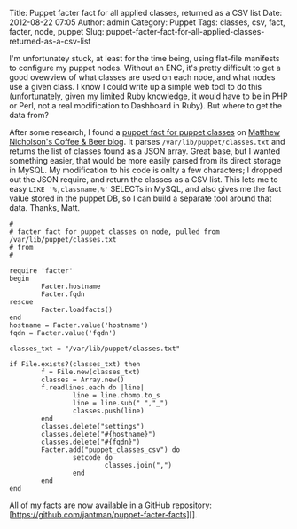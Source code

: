 Title: Puppet facter fact for all applied classes, returned as a CSV list
Date: 2012-08-22 07:05
Author: admin
Category: Puppet
Tags: classes, csv, fact, facter, node, puppet
Slug: puppet-facter-fact-for-all-applied-classes-returned-as-a-csv-list

I'm unfortunatey stuck, at least for the time being, using flat-file
manifests to configure my puppet nodes. Without an ENC, it's pretty
difficult to get a good ovewview of what classes are used on each node,
and what nodes use a given class. I know I could write up a simple web
tool to do this (unfortunately, given my limited Ruby knowledge, it
would have to be in PHP or Perl, not a real modification to Dashboard in
Ruby). But where to get the data from?

After some research, I found a [puppet fact for puppet classes][] on
[Matthew Nicholson's Coffee & Beer blog][]. It parses
`/var/lib/puppet/classes.txt` and returns the list of classes found as a
JSON array. Great base, but I wanted something easier, that would be
more easily parsed from its direct storage in MySQL. My modification to
his code is onlty a few characters; I dropped out the JSON require, and
return the classes as a CSV list. This lets me to easy
`LIKE '%,classname,%'` SELECTs in MySQL, and also gives me the fact
value stored in the puppet DB, so I can build a separate tool around
that data. Thanks, Matt.

~~~~{.ruby}
#
# facter fact for puppet classes on node, pulled from /var/lib/puppet/classes.txt
# from 
#

require 'facter'
begin
        Facter.hostname
        Facter.fqdn
rescue
        Facter.loadfacts()
end
hostname = Facter.value('hostname')
fqdn = Facter.value('fqdn')

classes_txt = "/var/lib/puppet/classes.txt"

if File.exists?(classes_txt) then
        f = File.new(classes_txt)
        classes = Array.new()
        f.readlines.each do |line|
                line = line.chomp.to_s
                line = line.sub(" ","_")
                classes.push(line)
        end
        classes.delete("settings")
        classes.delete("#{hostname}")
        classes.delete("#{fqdn}")
        Facter.add("puppet_classes_csv") do
                setcode do
                        classes.join(",")
                end
        end
end
~~~~

All of my facts are now available in a GitHub repository:
[https://github.com/jantman/puppet-facter-facts][].

  [puppet fact for puppet classes]: http://sjoeboo.github.com/blog/2012/07/31/updated-puppet-facts-for-puppet-classes/
  [Matthew Nicholson's Coffee & Beer blog]: http://sjoeboo.github.com/
  [https://github.com/jantman/puppet-facter-facts]: https://github.com/jantman/puppet-facter-facts
